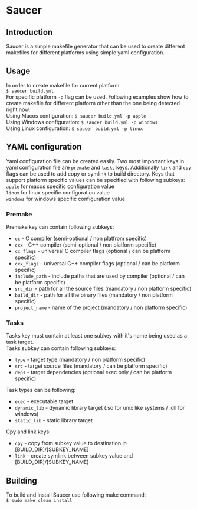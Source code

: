 # Saucer

## Introduction
Saucer is a simple makefile generator that can be used to create different makefiles for
different platforms using simple yaml configuration.

## Usage
In order to create makefile for current platform  
`$ saucer build.yml`    
For specific platform `-p` flag can be used. Following examples show how to create makefile for different platform other than the one being detected right now.   
Using Macos configuration: `$ saucer build.yml -p apple`   
Using Windows configuration: `$ saucer build.yml -p windows`  
Using Linux configuration: `$ saucer build.yml -p linux`  

## YAML configuration
Yaml configuration file can be created easily. Two most important keys in yaml configuration file are `premake` and `tasks` keys. Additionally `link` and `cpy` flags can be used to add copy or symlink to build directory. Keys that support platform specific values can be specified with following subkeys:  
`apple` for macos specific configuration value  
`linux` for linux specific configuration value    
`windows` for windows specific configuration value  
### Premake
Premake key can contain following subkeys:  
* `cc`            - C compiler (semi-optional / non platfrom specific)
* `cxx`           - C++ compiler (semi-optional / non platform specific)
* `cc_flags`      - universal C compiler flags (optional / can be platform specific)
* `cxx_flags`     - universal C++ compiler flags (optional / can be platform specific)
* `include_path`  - include paths that are used by compiler (optional / can be platform specific)
* `src_dir`       - path for all the source files (mandatory / non platform specific)
* `build_dir`     - path for all the binary files (mandatory / non platform specific)
* `project_name`  - name of the project (mandatory / non platform specific)  

### Tasks
Tasks key must contain at least one subkey with it's name being used as a task target.  
Tasks subkey can contain following subkeys:  
* `type`          - target type (mandatory / non platform specific)  
* `src`           - target source files (mandatory / can be platform specific)
* `deps`          - target dependencies (optional exec only / can be platform specific)    

Task types can be following:  
* `exec`          - executable target
* `dynamic_lib`   - dynamic library target (.so for unix like systems / .dll for windows)
* `static_lib`    - static library target    

Cpy and link keys:
* `cpy`           - copy from subkey value to destination in [BUILD_DIR]/[SUBKEY_NAME]  
* `link`          - create symlink between subkey value and [BUILD_DIR]/[SUBKEY_NAME]  

## Building
To build and install Saucer use following make command:  
`$ sudo make clean install`
